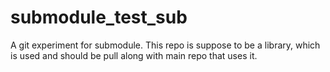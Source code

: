 # submodule_test_sub
A git experiment for submodule.
This repo is suppose to be a library, which is used and should be pull along with main repo that uses it.

